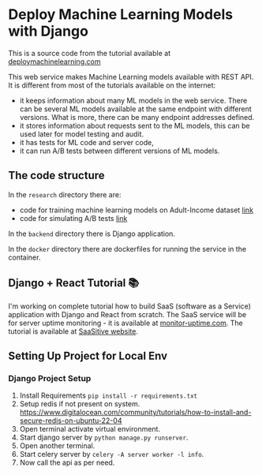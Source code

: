 # Deploy Machine Learning Models with Django

This is a source code from the tutorial available at [deploymachinelearning.com](https://deploymachinelearning.com)

This web service makes Machine Learning models available with REST API. It is different from most of the tutorials available on the internet:

- it keeps information about many ML models in the web service. There can be several ML models available at the same endpoint with different versions. What is more, there can be many endpoint addresses defined.
- it stores information about requests sent to the ML models, this can be used later for model testing and audit.
- it has tests for ML code and server code,
- it can run A/B tests between different versions of ML models.

## The code structure

In the `research` directory there are:

- code for training machine learning models on Adult-Income dataset [link](https://github.com/pplonski/my_ml_service/blob/master/research/train_income_classifier.ipynb)
- code for simulating A/B tests [link](https://github.com/pplonski/my_ml_service/blob/master/research/ab_test.ipynb)

In the `backend` directory there is Django application.

In the `docker` directory there are dockerfiles for running the service in the container.


## Django + React Tutorial :books:

I'm working on complete tutorial how to build SaaS (software as a Service) application with Django and React from scratch. The SaaS service will be for server uptime monitoring - it is available at [monitor-uptime.com](https://monitor-uptime.com). The tutorial is available at [SaaSitive website](https://saasitive.com/react-django-tutorial/).


## Setting Up Project for Local Env

### Django Project Setup

1. Install Requirements
```pip install -r requirements.txt```
2. Setup redis if not present on system. https://www.digitalocean.com/community/tutorials/how-to-install-and-secure-redis-on-ubuntu-22-04
3. Open terminal activate virtual environment.
4. Start django server by `python manage.py runserver`.
5. Open another terminal.
6. Start celery server by `celery -A server worker -l info`.
7. Now call the api as per need.
